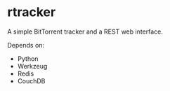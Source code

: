 # rtracker

A simple BitTorrent tracker and a REST web interface.

Depends on:

+ Python
+ Werkzeug
+ Redis
+ CouchDB
